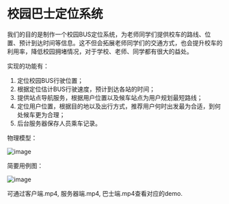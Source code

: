 # 校园巴士定位系统
我们的目的是制作一个校园BUS定位系统，为老师同学们提供校车的路线、位置、预计到达时间等信息。这不但会拓展老师同学们的交通方式，也会提升校车的利用率，降低校园拥堵情况，对于学校、老师、同学都有很大的益处。

实现的功能有：
1. 定位校园BUS行驶位置；
2. 根据定位估计BUS行驶速度，预计到达各站的时间；
3. 提供站点导航服务，根据用户位置以及候车站点为用户规划最短路线；
4. 定位用户位置，根据目的地以及出行方式，推荐用户何时出发最为合适，到何处候车更为合理；
5. 后台服务器保存人员乘车记录。

物理模型：

![image](https://user-images.githubusercontent.com/49344843/122563227-8883f600-d076-11eb-91c1-84a1224c7ed2.png)

简要用例图：

![image](https://user-images.githubusercontent.com/49344843/122563315-a18ca700-d076-11eb-8965-770572e97366.png)

可通过客户端.mp4, 服务器端.mp4, 巴士端.mp4查看对应的demo. 
